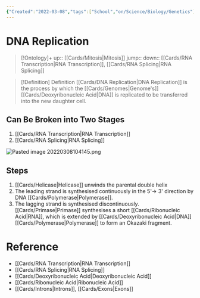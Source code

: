```yaml
---
{"Created":"2022-03-08","tags":["School","on/Science/Biology/Genetics"],"date created":"2022-03-08 Tue","edited":"2023-04-06 Thu","dg-publish":true,"permalink":"/cards/dna-replication/","dgPassFrontmatter":true}
---
```


# DNA Replication

> [!Ontology]+
> up:: [[Cards/Mitosis\|Mitosis]]
> jump::
> down:: [[Cards/RNA Transcription\|RNA Transcription]], [[Cards/RNA Splicing\|RNA Splicing]]

> [!Definition] Definition
> [[Cards/DNA Replication\|DNA Replication]] is the process by which the [[Cards/Genomes\|Genome's]] [[Cards/Deoxyribonucleic Acid\|DNA]] is replicated to be transferred into the new daughter cell.

## Can Be Broken into Two Stages
1. [[Cards/RNA Transcription\|RNA Transcription]]
2. [[Cards/RNA Splicing\|RNA Splicing]]

![Pasted image 20220308104145.png](/img/user/Extras/Images/Pasted%20image%2020220308104145.png)

## Steps
1. [[Cards/Helicase\|Helicase]] unwinds the parental double helix
2. The leading strand is synthesised continuously in the 5'-> 3' direction by DNA [[Cards/Polymerase\|Polymerase]].
3. The lagging strand is synthesised discontinuously. [[Cards/Primase\|Primase]] synthesises a short [[Cards/Ribonucleic Acid\|RNA]], which is extended by [[Cards/Deoxyribonucleic Acid\|DNA]] [[Cards/Polymerase\|Polymerase]] to form an Okazaki fragment.

# Reference
- [[Cards/RNA Transcription\|RNA Transcription]]
- [[Cards/RNA Splicing\|RNA Splicing]]
- [[Cards/Deoxyribonucleic Acid\|Deoxyribonucleic Acid]]
- [[Cards/Ribonucleic Acid\|Ribonucleic Acid]]
- [[Cards/Introns\|Introns]], [[Cards/Exons\|Exons]]